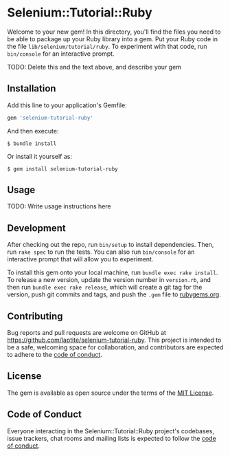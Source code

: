 # Selenium::Tutorial::Ruby

Welcome to your new gem! In this directory, you'll find the files you need to be able to package up your Ruby library into a gem. Put your Ruby code in the file `lib/selenium/tutorial/ruby`. To experiment with that code, run `bin/console` for an interactive prompt.

TODO: Delete this and the text above, and describe your gem

## Installation

Add this line to your application's Gemfile:

```ruby
gem 'selenium-tutorial-ruby'
```

And then execute:

    $ bundle install

Or install it yourself as:

    $ gem install selenium-tutorial-ruby

## Usage

TODO: Write usage instructions here

## Development

After checking out the repo, run `bin/setup` to install dependencies. Then, run `rake spec` to run the tests. You can also run `bin/console` for an interactive prompt that will allow you to experiment.

To install this gem onto your local machine, run `bundle exec rake install`. To release a new version, update the version number in `version.rb`, and then run `bundle exec rake release`, which will create a git tag for the version, push git commits and tags, and push the `.gem` file to [rubygems.org](https://rubygems.org).

## Contributing

Bug reports and pull requests are welcome on GitHub at https://github.com/laptite/selenium-tutorial-ruby. This project is intended to be a safe, welcoming space for collaboration, and contributors are expected to adhere to the [code of conduct](https://github.com/laptite/selenium-tutorial-ruby/blob/master/CODE_OF_CONDUCT.md).


## License

The gem is available as open source under the terms of the [MIT License](https://opensource.org/licenses/MIT).

## Code of Conduct

Everyone interacting in the Selenium::Tutorial::Ruby project's codebases, issue trackers, chat rooms and mailing lists is expected to follow the [code of conduct](https://github.com/laptite/selenium-tutorial-ruby/blob/master/CODE_OF_CONDUCT.md).
